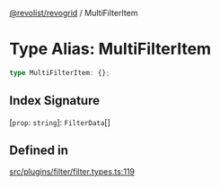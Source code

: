 [@revolist/revogrid](README.md) / MultiFilterItem

# Type Alias: MultiFilterItem

```ts
type MultiFilterItem: {};
```

## Index Signature

 \[`prop`: `string`\]: `FilterData`[]

## Defined in

[src/plugins/filter/filter.types.ts:119](https://github.com/revolist/revogrid/blob/703fa47ec13d35676d07f3192b2741384647a863/src/plugins/filter/filter.types.ts#L119)
